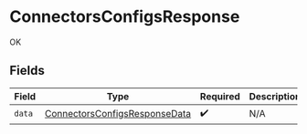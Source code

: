 # ConnectorsConfigsResponse

OK


## Fields

| Field                                                                                 | Type                                                                                  | Required                                                                              | Description                                                                           |
| ------------------------------------------------------------------------------------- | ------------------------------------------------------------------------------------- | ------------------------------------------------------------------------------------- | ------------------------------------------------------------------------------------- |
| `data`                                                                                | [ConnectorsConfigsResponseData](../../models/shared/ConnectorsConfigsResponseData.md) | :heavy_check_mark:                                                                    | N/A                                                                                   |